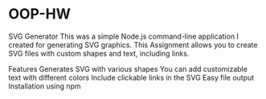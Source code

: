 # OOP-HW
SVG Generator
This was a simple Node.js command-line application I created  for generating SVG graphics. This Assignment allows you to create SVG files with custom shapes and text, including links.

Features
Generates SVG with various shapes
You can add customizable text with different colors
Include clickable links in the SVG
Easy file output
Installation using npm

